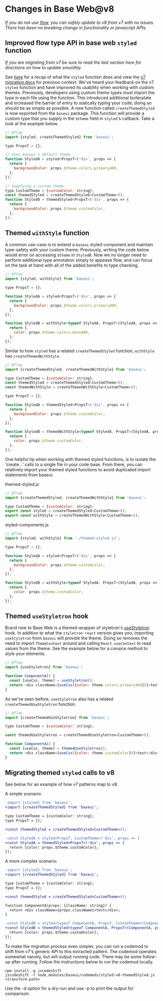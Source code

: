 # Changes in Base Web@v8

_If you do not use [flow](https://flow.org/), you can safely update to v8 from v7 with no issues.
There has been no breaking change in functionality or javascript APIs._

## Improved flow type API in base web `styled` function

_If you are migrating from v7 be sure to read the last section here for directions on how to update
smoothly._

See [here](https://baseweb.design/components/styled/) for a recap of what the `styled` function
does and view the
[v7 migration docs](https://github.com/uber/baseweb/blob/master/docs/migrations/01207.md) for
previous context. We've heard your feedback on the v7 `styled` function and have improved its
usability when working with custom themes. Previously, developers using custom theme types must
import the type in each file using the function. This introduced additional boilerplate and
increased the barrier of entry to statically typing your code; doing so should be as simple as
possible. A new function called `createThemedStyled` is now exported from the `baseui` package.
This function will provide a custom type that you supply in the `$theme` field in `styled`'s
callback. Take a look at the example below.

```js
// @flow
import {styled, createThemedStyled} from 'baseui';

type PropsT = {};

// Uses baseui's default theme.
function StyledA = styled<PropsT>('div', props => {
  return {
    backgroundColor: props.$theme.colors.primary400,
  };
});

// Supplying a custom theme.
type CustomTheme = {customColor: string};
const themedStyled = createThemedStyled<CustomTheme>();
function StyledB = themedStyled<PropsT>('div', props => {
  return {
    backgroundColor: props.$theme.customColor,
  };
});
```

## Themed `withStyle` function

A common use-case is to extend a `baseui` styled component and maintain type-safety with your
custom theme. Previously, writing the code below would error on accessing `$theme` in `StyledB`.
Now we no longer need to perform additional type annotation simply to appease flow, and can focus
on the task at hand with all of the added benefits to type checking.

```js
// @flow
import {styled, withStyle} from 'baseui';

type PropsT = {};

function StyledA = styled<PropsT>('div', props => {
  return {
    backgroundColor: props.$theme.colors.primary400,
  };
});

function StyledB = withStyle<typeof StyledA, PropsT>(StyledA, props => {
  return {
    color: props.$theme.colors.mono400,
  };
});
```

Similar to how `styled` has a related `createThemedStyled` function, `withStyle` has
`createThemedWithStyle`.

```js
// @flow
import {createThemedStyled, createThemedWithStyle} from 'baseui';

type CustomTheme = {customColor: string};
const themedStyled = createThemedStyled<CustomTheme>();
const themedWithStyle = createThemedWithStyle<CustomTheme>();

type PropsT = {};

function StyledA = themedStyled<PropsT>('div', props => {
  return {
    backgroundColor: props.$theme.customColor,
  };
});

function StyledB = themedWithStyle<typeof StyledA, PropsT>(StyledA, props => {
  return {
    color: props.$theme.customColor,
  };
});
```

One helpful tip when working with themed styled functions, is to isolate the 'create...' calls
to a single file in your code base. From there, you can relatively import your themed styled
functions to avoid duplicated import statements from baseui.

themed-styled.js

```js
// @flow
import {createThemedStyled, createThemedWithStyle} from 'baseui';

type CustomTheme = {customColor: string};
export const styled = createThemedStyled<CustomTheme>();
export const withStyle = createThemedWithStyle<CustomTheme>();
```

styled-components.js

```js
// @flow
import {styled, withStyle} from './themed-styled.js';

type PropsT = {};

function StyledA = styled<PropsT>('div', props => {
  return {
    backgroundColor: props.$theme.customColor,
  };
});

function StyledB = withStyle<typeof StyledA, PropsT>(StyledA, props => {
  return {
    color: props.$theme.customColor,
  };
});
```

## Themed `useStyletron` hook

Brand new to Base Web is a themed wrapper of styletron's
[useStyletron](https://www.styletron.org/react/#usestyletron-hook) hook. In addition to what the
`styletron-react` version gives you, importing `useStyletron` from `baseui` will provide the theme.
Doing so removes the need to import `ThemeContext` around and calling `React.useContext` to read
values from the theme. See the example below for a consice method to style your elements.

```js
// @flow
import {useStyletron} from 'baseui';

function ComponentA() {
  const [useCss, theme] = useStyletron();
  return <div className={useCss({color: theme.colors.primary400})}>test</div>;
}
```

As we've seen before, `useStyletron` also has a related `createThemedUseStyletron` function.

```js
// @flow
import {createThemedUseStyletron} from 'baseui';

type CustomTheme = {customColor: string};

const themedUseStyletron = createThemedUseStyletron<CustomTheme>();

function ComponentA() {
  const [useCss, theme] = themedUseStyletron();
  return <div className={useCss({color: theme.customColor})}>test</div>;
}
```

## Migrating themed `styled` calls to v8

See below for an example of how v7 patterns map to v8.

A simple scenario:

```diff
-import {styled} from 'baseui';
+import {createThemedStyled} from 'baseui';

type CustomTheme = {customColor: string};
type PropsT = {};

+const themedStyled = createThemedStyled<CustomTheme>();

-const StyledA = styled<PropsT, CustomTheme>('div', props => {
+const StyledA = themedStyled<PropsT>('div', props => {
  return {color: props.$theme.customColor};
});
```

A more complex scenario:

```diff
-import {styled} from 'baseui';
+import {createThemedStyled} from 'baseui';

type CustomTheme = {customColor: string};
type PropsT = {};

+const themedStyled = createThemedStyled<CustomTheme>();

function ComponentA(props: {className: string}) {
  return <div className={props.className}>test</div>;
}

-const StyledB = styled<typeof ComponentA, PropsT, CustomTheme>(ComponentA, props => {
+const StyledB = themedStyled<typeof ComponentA, PropsT>(ComponentA, props => {
  return {color: props.$theme.customColor};
});
```

To make the migration process even simpler, you can run a codemod to shift from v7's generic API to
this extracted pattern. The codemod operates somewhat naively, but will output running code. There
may be some follow-up after running. Follow the instructions below to run the codemod locally.

```
npm install -g jscodeshift
jscodeshift -t node_modules/baseui/codemods/styled-v8-themedStyled.js <transform-path>
```

Use the -d option for a dry-run and use -p to print the output for comparison.
